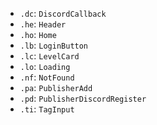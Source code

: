 
 - `.dc`: `DiscordCallback`
 - `.he`: `Header`
 - `.ho`: `Home`
 - `.lb`: `LoginButton`
 - `.lc`: `LevelCard`
 - `.lo`: `Loading`
 - `.nf`: `NotFound`
 - `.pa`: `PublisherAdd`
 - `.pd`: `PublisherDiscordRegister`
 - `.ti`: `TagInput`